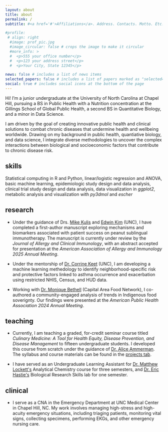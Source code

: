 ```yaml
---
layout: about
title: about
permalink: /
subtitle: #<a href='#'>Affiliations</a>. Address. Contacts. Motto. Etc.

#profile:
 # align: right
  #image: prof_pic.jpg
  #image_circular: false # crops the image to make it circular
  #more_info: >
  #  <p>555 your office number</p>
  #  <p>123 your address street</p>
  #  <p>Your City, State 12345</p>

news: false # includes a list of news items
selected_papers: false # includes a list of papers marked as "selected={true}"
social: true # includes social icons at the bottom of the page
---
```


Hi! I’m a junior undergraduate at the University of North Carolina at Chapel Hill, pursuing a BS in Public Health with a Nutrition concentration at the Gillings School of Global Public Health, a second BS in Quantitative Biology, and a minor in Data Science. 

I am driven by the goal of creating innovative public health and clinical solutions to combat chronic diseases that undermine health and wellbeing worldwide. Drawing on my background in public health, quantiative biology, and data science, I integrate diverse methodologies to uncover the complex interactions between biological and socioeconomic factors that contribute to chronic disease risk. 

## skills

Statistical computing in R and Python, linear/logistic regression and ANOVA, basic machine learning, epidemiologic study design and data analysis, clinical trial study design and data analysis, data visualization in *ggplot2*, metabolic analysis and visualization with *py3dmol* and *escher*

## research

- Under the guidance of Drs. [Mike Kulis](https://www.med.unc.edu/pediatrics/foodallergy/lab/kulis-lab/) and [Edwin Kim](https://www.med.unc.edu/pediatrics/people/edwin-kim-md-ms/) (UNC), I have completed a first-author manuscript exploring mechanisms and biomarkers associated with patient success on peanut sublingual immunotherapy. The manuscript is currently under review by the *Journal of Allergy and Clinical Immunology*, with an abstract accepted for presentation at the *American Association of Allergy and Immunology 2025 Annual Meeting*.

- Under the mentorship of [Dr. Corrine Keet](https://www.med.unc.edu/pediatrics/people/corinne-keet-md-phd/) (UNC), I am developing a machine learning methedology to identify neighborhood-specific risk and protective factors linked to asthma occurrence and exacerbation using restricted NHIS, Census, and HUD data.

- Working with [Dr. Monique Bethell](https://www.capitalareafoodnetwork.org/leadership) (Capital Area Food Network), I co-authored a community-engaged analysis of trends in Indigenous food soverignty. Our findings were presented at the *American Public Health Association 2024 Annual Meeting*. 

## teaching

- Currently, I am teaching a graded, for-credit seminar course titled *Culinary Medicine: A Tool for Health Equity, Disease Prevention, and Disease Management* to fifteen undergraduate students. I developed this course from scratch under the guidance of [Dr. Alice Ammerman](https://sph.unc.edu/adv_profile/alice-ammerman-drph/). The syllabus and course materials can be found in the [projects tab](http://neel-i-singh.github.io/projects/). 

- I have served as an Undergraduate Learning Assistant for [Dr. Matthew Lockett's](https://chem.unc.edu/faculty/Lockett-Matthew/) Analytical Chemistry course for three semesters, and [Dr. Eric Hastie's](https://bio.unc.edu/faculty-profile/hastie/) Biological Research Skills lab for one semester. 

## clinical

- I serve as a CNA in the Emergency Department at UNC Medical Center in Chapel Hill, NC. My work involves managing high-stress and high-acuity emergency situations, including triaging patients, monitoring vital signs, collecting specimens, performing EKGs, and other emergency nursing care.
